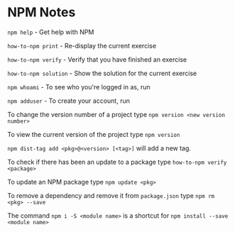 # NPM Notes



`npm help` - Get help with NPM  

`how-to-npm print` - Re-display the current exercise  

`how-to-npm verify` - Verify that you have finished an exercise  

`how-to-npm solution` - Show the solution for the current exercise  

`npm whoami`  - To see who you're logged in as, run  

`npm adduser` - To create your account, run   

 

To change the version number of a project type `npm version <new version number>`

To view the current version of the project type `npm version`

`npm dist-tag add <pkg>@<version> [<tag>]` will add a new tag.  

 

To check if there has been an update to a package type `how-to-npm verify <package>`

To update an NPM package type `npm update <pkg>`

To remove a dependency and remove it from `package.json` type `npm rm <pkg> --save`

The command `npm i -S <module name>` is a shortcut for `npm install --save <module name>`